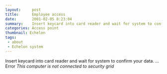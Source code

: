 ```yaml
---
layout:     post
title:      Employee access
date:       2001-02-05 8:23:04
summary:    Insert keycard into card reader and wait for system to confirm your data.
categories: Access point
thumbnail: Echelon
tags:
 - about
 - Echelon system
---
```


Insert keycard into card reader and wait for system to confirm your data.
...
Error
*This computer is not connected to security grid*
